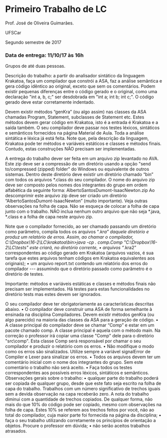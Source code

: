 # Primeiro Trabalho de LC

Prof. José de Oliveira Guimarães.

UFSCar

Segundo semestre de 2017

### Data de entrega: 11/10/17 às 16h

Grupos de até duas pessoas.

Descrição do trabalho: a partir do analisador sintático da linguagem Krakatoa, faça um compilador que constrói a ASA, faz a análise semântica e gera código idêntico ao original, exceto que sem os comentários. Podem existir pequenas diferenças entre o código gerado e o original, como uma declaração "int a, b, c;" ser desdobrada em "int a; int b; int c;". O código gerado deve estar corretamente indentado.

Devem existir métodos “genKra” (ou algo assim) nas classes da ASA chamadas Program, Statement, subclasses de Statement etc. Estes métodos devem gerar código em Krakatoa, isto é a entrada é Krakatoa e a saída também. O seu compilador deve passar nos testes léxicos, sintáticos e semânticos fornecidos na página Material de Aula. Toda a análise sintática e léxica já está feita. Note que, pela descrição da linguagem, Krakatoa pode ter métodos e variáveis estáticos e classes e métodos finais. Contudo, estas construções NÃO precisam ser implementadas.

A entrega do trabalho dever ser feita em um arquivo zip levantado no AVA. Este zip deve ser a compressão de um diretório usando a opção "send to/compressed (zipped) folder" do Windows ou equivalente de outros sistemas. Dentro deste diretório deve existir um diretório chamado “bin” com todos os arquivos *.class do seu compilador. O nome do arquivo zip deve ser composto pelos nomes dos integrantes do grupo em ordem alfabética da seguinte forma: 
AlbertoSantosDumont-IsaacNewton.zip
Ao descomprimir este arquivo zip deve ser criado um diretório “AlbertoSantosDumont-IsaacNewton” (muito importante). Veja outras observações na folha de capa. Não se esqueça de colocar a folha de capa junto com o trabalho. NÃO inclua nenhum outro arquivo que não seja *.java, *.class e a folha de capa neste arquivo zip.

Note que o compilador fornecido, ao ser chamado passando um diretório como parâmetro, compila todos os arquivos “*.kra” daquele diretório e produz um relatório de erros. Assim, ao chamar o compilador,
C:\Dropbox\16-2\LC\krakatoa\bin>java -cp . comp.Comp "C:\Dropbox\16-2\LC\tests"
este criará, no diretório corrente, 
• arquivos “*.kra2” correspondentes ao código gerado em Krakatoa (arquivos vazios, é sua tarefa que estes arquivos tenham códigos em Krakatoa equivalentes aos originais);
• um arquivo report.txt contendo um relatório dos erros do compilador --- assumindo que o diretório passado como parâmetro é o diretório de testes.

Importante: métodos e variáveis estáticas e classes e métodos finais não precisam ser implementados. Há testes para estas funcionalidades no diretório tests mas estes devem ser ignorados.

O seu compilador deve ter obrigatoriamente as características descritas abaixo.
• O compilador deve construir uma ASA de forma semelhante à ensinada na disciplina Compiladores. Devem existir métodos genKra (ou algo parecido) na maioria das classes da ASA para a geração de código. 
• A classe principal do compilador deve se chamar “Comp” e estar em um pacote chamado comp. A classe principal é aquela com o método main. Na correção o professor irá copiar uma classe "Comp" dele para o diretório "src\comp". Esta classe Comp será responsável por chamar o seu compilador e produzir o relatório com os erros. 
• Não modifique o modo como os erros são sinalizados. Utilize sempre a variável signalError de Compiler e Lexer para sinalizar os erros.
• Todos os arquivos devem ter um comentário inicial com o nome dos integrantes do grupo. Sem este comentário o trabalho não será aceito.
• Faça todos os testes correspondentes aos possíveis erros léxicos, sintáticos e semânticos.
Observações gerais sobre o trabalho:
• qualquer parte do trabalho poderá ser copiada de qualquer grupo, desde que este fato seja escrito na folha de capa do trabalho. Trabalhos com um número significativo de trechos iguais sem a devida observação na capa receberão zero. A nota do trabalho diminui com a quantidade de trechos copiados. De qualquer forma, não mais do que 10% do código pode ser copiado, mesmo com observações na folha de capa. Estes 10% se referem aos trechos feitos por você, não ao total do compilador, cuja maior parte foi fornecida na página da disciplina; 
• faça o seu trabalho utilizando corretamente os princípios de orientação a objetos. Procure o professor em dúvida; 
• não serão aceitos trabalhos atrasados.
